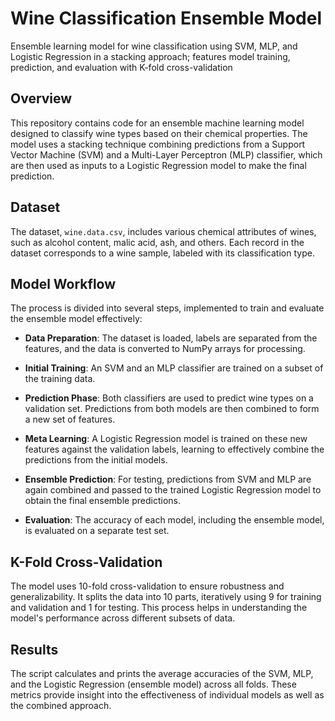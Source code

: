 # Wine Classification Ensemble Model
Ensemble learning model for wine classification using SVM, MLP, and Logistic Regression in a stacking approach; features model training, prediction, and evaluation with K-fold cross-validation

## Overview
This repository contains code for an ensemble machine learning model designed to classify wine types based on their chemical properties. The model uses a stacking technique combining predictions from a Support Vector Machine (SVM) and a Multi-Layer Perceptron (MLP) classifier, which are then used as inputs to a Logistic Regression model to make the final prediction.

## Dataset
The dataset, `wine.data.csv`, includes various chemical attributes of wines, such as alcohol content, malic acid, ash, and others. Each record in the dataset corresponds to a wine sample, labeled with its classification type.

## Model Workflow
The process is divided into several steps, implemented to train and evaluate the ensemble model effectively:

- **Data Preparation**: The dataset is loaded, labels are separated from the features, and the data is converted to NumPy arrays for processing.
  
- **Initial Training**: An SVM and an MLP classifier are trained on a subset of the training data.
  
- **Prediction Phase**: Both classifiers are used to predict wine types on a validation set. Predictions from both models are then combined to form a new set of features.
  
- **Meta Learning**: A Logistic Regression model is trained on these new features against the validation labels, learning to effectively combine the predictions from the initial models.
  
- **Ensemble Prediction**: For testing, predictions from SVM and MLP are again combined and passed to the trained Logistic Regression model to obtain the final ensemble predictions.
  
- **Evaluation**: The accuracy of each model, including the ensemble model, is evaluated on a separate test set.

## K-Fold Cross-Validation
The model uses 10-fold cross-validation to ensure robustness and generalizability. It splits the data into 10 parts, iteratively using 9 for training and validation and 1 for testing. This process helps in understanding the model's performance across different subsets of data.

## Results
The script calculates and prints the average accuracies of the SVM, MLP, and the Logistic Regression (ensemble model) across all folds. These metrics provide insight into the effectiveness of individual models as well as the combined approach.
